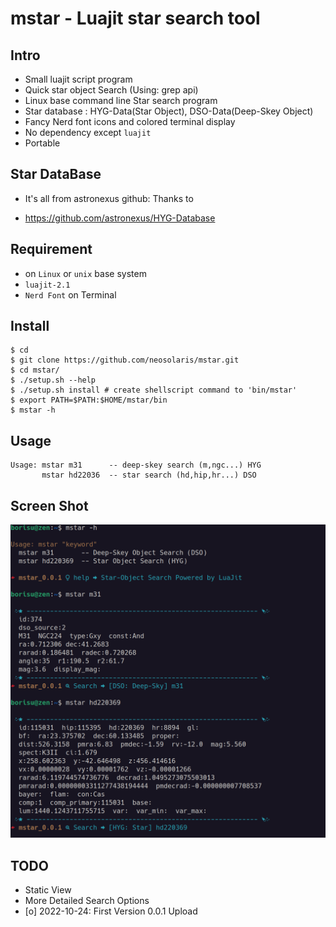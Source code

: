 # mstar - Luajit star search tool

## Intro

* Small luajit script program
* Quick star object Search (Using: grep api)
* Linux base command line Star search program
* Star database : HYG-Data(Star Object), DSO-Data(Deep-Skey Object)
* Fancy Nerd font icons and colored terminal display
* No dependency except `luajit`
* Portable

## Star DataBase
* It's all from astronexus github: Thanks to
 - <https://github.com/astronexus/HYG-Database>

## Requirement

* on `Linux` or `unix` base system
* `luajit-2.1`
* `Nerd Font` on Terminal

## Install

```console
$ cd
$ git clone https://github.com/neosolaris/mstar.git
$ cd mstar/
$ ./setup.sh --help
$ ./setup.sh install # create shellscript command to 'bin/mstar'
$ export PATH=$PATH:$HOME/mstar/bin
$ mstar -h
```

## Usage

```console
Usage: mstar m31      -- deep-skey search (m,ngc...) HYG
       mstar hd22036  -- star search (hd,hip,hr...) DSO
```

## Screen Shot
![screenshot](img/screenshot.png)

## TODO

* Static View
* More Detailed Search Options
* [o] 2022-10-24: First Version 0.0.1 Upload
